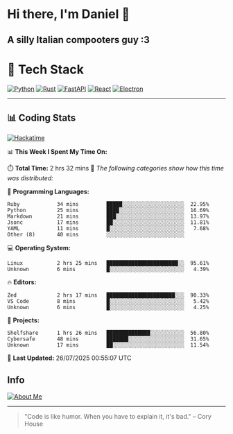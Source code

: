 # Hi there, I'm Daniel 👋

## A silly Italian compooters guy :3

# 🚀 Tech Stack

[![Python](https://img.shields.io/badge/Python-3.13%2B-blue?style=for-the-badge&logo=python&logoColor=white)](https://www.python.org/)
[![Rust](https://img.shields.io/badge/Rust-1.87%2B-black?style=for-the-badge&logo=rust&logoColor=white)](https://www.rust-lang.org/)
[![FastAPI](https://img.shields.io/badge/FastAPI-0.110.0%2B-green?style=for-the-badge&logo=fastapi&logoColor=white)](https://fastapi.tiangolo.com/)
[![React](https://img.shields.io/badge/React-19.1.0%2B-blue?style=for-the-badge&logo=react&logoColor=white)](https://react.dev/)
[![Electron](https://img.shields.io/badge/Electron-36.2.0%2B-dark?style=for-the-badge&logo=electron&logoColor=white)](https://www.electronjs.org/)

---

## 📊 Coding Stats

[![Hackatime](https://img.shields.io/badge/Hackatime-Hack%20Club-orange?style=for-the-badge&logo=wakatime&logoColor=white)](https://hackatime.hackclub.com)

<!--START_SECTION:waka-->
📊 **This Week I Spent My Time On:**

⏱️ **Total Time:** 2 hrs 32 mins
📝 *The following categories show how this time was distributed:*

💬 **Programming Languages:**
```text
Ruby            34 mins         █████░░░░░░░░░░░░░░░░░░░░  22.95%
Python          25 mins         ████░░░░░░░░░░░░░░░░░░░░░  16.69%
Markdown        21 mins         ███░░░░░░░░░░░░░░░░░░░░░░  13.97%
Jsonc           17 mins         ██░░░░░░░░░░░░░░░░░░░░░░░  11.81%
YAML            11 mins         █░░░░░░░░░░░░░░░░░░░░░░░░   7.68%
Other (8)       40 mins         ░░░░░░░░░░░░░░░░░░░░░░░░░
```

💻 **Operating System:**
```text
Linux           2 hrs 25 mins   ███████████████████████░░  95.61%
Unknown         6 mins          █░░░░░░░░░░░░░░░░░░░░░░░░   4.39%
```

🔥 **Editors:**
```text
Zed             2 hrs 17 mins   ██████████████████████░░░  90.33%
VS Code         8 mins          █░░░░░░░░░░░░░░░░░░░░░░░░   5.42%
Unknown         6 mins          █░░░░░░░░░░░░░░░░░░░░░░░░   4.25%
```

📁 **Projects:**
```text
Shelfshare      1 hrs 26 mins   ██████████████░░░░░░░░░░░  56.80%
Cybersafe       48 mins         ███████░░░░░░░░░░░░░░░░░░  31.65%
Unknown         17 mins         ██░░░░░░░░░░░░░░░░░░░░░░░  11.54%
```

📅 **Last Updated:** 26/07/2025 00:55:07 UTC

<!--END_SECTION:waka-->


## Info
[![About Me](https://img.shields.io/badge/About--Me-black?style=for-the-badge&logo=numpy&logoColor=white)](https://danielscos.github.io/about_me)

---

> "Code is like humor. When you have to explain it, it's bad." – Cory House
